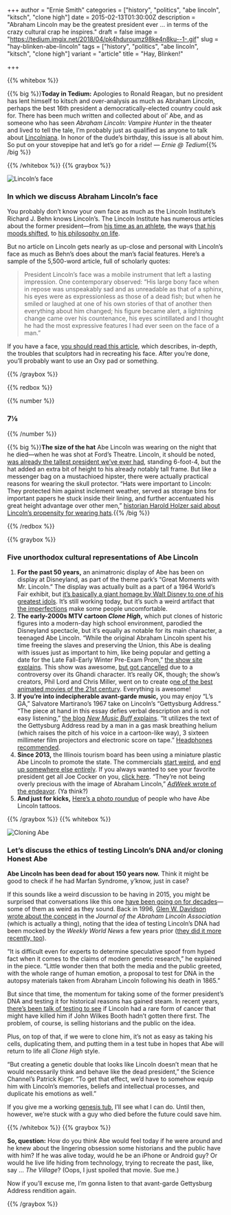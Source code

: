 +++
author = "Ernie Smith"
categories = ["history", "politics", "abe lincoln", "kitsch", "clone high"]
date = 2015-02-13T01:30:00Z
description = "Abraham Lincoln may be the greatest president ever … in terms of the crazy cultural crap he inspires."
draft = false
image = "https://tedium.imgix.net/2018/04/pk4hduroumz98ke4n8ku--1-.gif"
slug = "hay-blinken-abe-lincoln"
tags = ["history", "politics", "abe lincoln", "kitsch", "clone high"]
variant = "article"
title = "Hay, Blinken!"

+++

{{% whitebox %}}

{{% big %}}**Today in Tedium:** Apologies to Ronald Reagan, but no president has lent himself to kitsch and over-analysis as much as Abraham Lincoln, perhaps the best 16th president a democratically-elected country could ask for. There has been much written and collected about ol’ Abe, and as someone who has seen *Abraham Lincoln: Vampire Hunter* in the theater and lived to tell the tale, I’m probably just as qualified as anyone to talk about [Lincolniana](http://www.merriam-webster.com/dictionary/lincolniana). In honor of the dude’s birthday, this issue is all about him. So put on your stovepipe hat and let’s go for a ride! *— Ernie @ Tedium*{{% /big %}}

{{% /whitebox %}}
{{% graybox %}}

![Lincoln’s face](https://tedium.imgix.net/2018/04/gla7vhw1mb0lxpxocski.jpg)

### In which we discuss Abraham Lincoln’s face

You probably don’t know your own face as much as the Lincoln Institute’s Richard J. Behn knows Lincoln’s. The Lincoln Institute has numerous articles about the former president—from [his time as an athlete](http://abrahamlincolnsclassroom.org/abraham-lincoln-in-depth/abraham-lincoln-the-athlete/), the ways [that his moods shifted](http://abrahamlincolnsclassroom.org/abraham-lincoln-in-depth/president-lincolns-moods/), to [his philosophy on life](http://abrahamlincolnsclassroom.org/abraham-lincoln-in-depth/abraham-lincolns-values-and-philosophy/).

But no article on Lincoln gets nearly as up-close and personal with Lincoln’s face as much as Behn’s does about the man’s facial features. Here’s a sample of the 5,500-word article, full of scholarly quotes:

> President Lincoln’s face was a mobile instrument that left a lasting impression. One contemporary observed: “His large bony face when in repose was unspeakably sad and as unreadable as that of a sphinx, his eyes were as expressionless as those of a dead fish; but when he smiled or laughed at one of his own stories of that of another then everything about him changed; his figure became alert, a lightning change came over his countenance, his eyes scintillated and I thought he had the most expressive features I had ever seen on the face of a man.”

If you have a face, [you should read this article](https://web.archive.org/web/20150319143723/http://abrahamlincolnsclassroom.org/abraham-lincoln-in-depth/abraham-lincolns-beautiful-face-by-richard-j-behn/), which describes, in-depth, the troubles that sculptors had in recreating his face. After you’re done, you’ll probably want to use an Oxy pad or something.

{{% /graybox %}}

{{% redbox %}}

{{% number %}}
### 7⅛
{{% /number %}}

{{% big %}}**The size of the hat** Abe Lincoln was wearing on the night that he died—when he was shot at Ford’s Theatre. Lincoln, it should be noted, [was already the tallest president we’ve ever had](http://biography.yourdictionary.com/articles/who-was-the-tallest-president.html), standing 6-foot-4, but the hat added an extra bit of height to his already notably tall frame. But like a messenger bag on a mustachioed hipster, there were actually practical reasons for wearing the skull protector. “Hats were important to Lincoln: They protected him against inclement weather, served as storage bins for important papers he stuck inside their lining, and further accentuated his great height advantage over other men,” [historian Harold Holzer said about Lincoln’s propensity for wearing hats](http://www.smithsonianmag.com/history/abraham-lincolns-top-hat-the-inside-story-3764960/).{{% /big %}}

{{% /redbox %}}

{{% graybox %}}

### Five unorthodox cultural representations of Abe Lincoln

1. **For the past 50 years,** an animatronic display of Abe has been on display at Disneyland, as part of the theme park’s “Great Moments with Mr. Lincoln.” The display was actually built as a part of a 1964 World’s Fair exhibit, but [it’s basically a giant homage by Walt Disney to one of his greatest idols](http://www.waltdisney.org/storyboard/look-closer-great-moments-mr-lincoln). It’s still working today, but it’s such a weird artifact that [the imperfections](http://articles.latimes.com/2009/dec/18/business/la-fi-ct-lincoln18-2009dec18) make some people uncomfortable.
2. **The early-2000s MTV cartoon *Clone High*,** which put clones of historic figures into a modern-day high school environment, parodied the Disneyland spectacle, but it’s equally as notable for its main character, a teenaged Abe Lincoln. “While the original Abraham Lincoln spent his time freeing the slaves and preserving the Union, this Abe is dealing with issues just as important to him, like being popular and getting a date for the Late Fall-Early Winter Pre-Exam Prom,” [the show site explains](http://www.clone-high.com/characters.htm). This show was awesome, [but got cancelled](http://www.denofgeek.com/tv/clone-high/31048/looking-back-at-clone-high) due to a controversy over its Ghandi character. It’s really OK, though; the show’s creators, Phil Lord and Chris Miller, went on to create o[ne of the best animated movies of the 21st century](http://www.imdb.com/title/tt1490017/). Everything is awesome!
3. **If you’re into indecipherable avant-garde music,** you may enjoy “L’s GA,” Salvatore Martirano’s 1967 take on Lincoln’s “Gettysburg Address.” “The piece at hand in this essay defies verbal description and is not easy listening,” [the blog *New Music Buff* explains](https://newmusicbuff.wordpress.com/2013/05/05/abraham-lincoln-and-the-avant-garde/). “It utilizes the text of the Gettysburg Address read by a man in a gas mask breathing helium (which raises the pitch of his voice in a cartoon-like way), 3 sixteen millimeter film projectors and electronic score on tape.” [Headphones recommended](https://www.youtube.com/watch?v=Q3B7alymQ6I).
4. **Since 2013,** the Illinois tourism board has been using a miniature plastic Abe Lincoln to promote the state. The commercials [start weird](https://www.youtube.com/watch?v=05Wv3LHIx_o), and [end up somewhere else entirely](https://www.youtube.com/watch?v=NhJTuWeCtSE). If you always wanted to see your favorite president get all Joe Cocker on you, [click here](https://www.youtube.com/watch?v=KhZet-jPCyQ). “They’re not being overly precious with the image of Abraham Lincoln,” [*AdWeek* wrote of the endeavor](http://www.adweek.com/news/advertising-branding/ad-day-illinois-tourism-loses-its-mind-tiny-screaming-hilarious-abe-lincoln-152871). (Ya think?)
5. **And just for kicks,** [Here’s a photo roundup](http://www.inkedmag.com/abraham-lincoln-tattoos/) of people who have Abe Lincoln tattoos. 

{{% /graybox %}}
{{% whitebox %}}

![Cloning Abe](https://tedium.imgix.net/2018/04/y6rqrbn7x0jsjdgjkriw.jpg)

### Let’s discuss the ethics of testing Lincoln’s DNA and/or cloning Honest Abe

**Abe Lincoln has been dead for about 150 years now.** Think it might be good to check if he had Marfan Syndrome, y’know, just in case?

If this sounds like a weird discussion to be having in 2015, you might be surprised that conversations like this one [have been going on for decades](http://www.nytimes.com/1991/02/10/us/a-search-for-lincoln-s-dna.html)—some of them as weird as they sound. Back in 1996, [Glen W. Davidson wrote about the concept](http://quod.lib.umich.edu/j/jala/2629860.0017.103/--abraham-lincoln-and-the-dna-controversy?rgn=main;view=fulltext) in the *Journal of the Abraham Lincoln Association* (which is actually a thing), noting that the idea of testing Lincoln’s DNA had been mocked by the *Weekly World News* a few years prior ([they did it more recently, too](http://books.google.com/books?id=2_MDAAAAMBAJ&pg=PA14&lpg=PA14&dq=lincoln+cloned+weekly+world+news&source=bl&ots=2YV1bL_Ih0&sig=GBNLWEEcN-_r0K2AF1rt-uBVIgA&hl=en&sa=X&ei=7Z8KUcPJLonh0wGFmIDwAQ&ved=0CEQQ6AEwBA#v=onepage&q=lincoln%20cloned%20weekly%20world%20news&f=false)).

“It is difficult even for experts to determine speculative spoof from hyped fact when it comes to the claims of modern genetic research,” he explained in the piece. “Little wonder then that both the media and the public greeted, with the whole range of human emotion, a proposal to test for DNA in the autopsy materials taken from Abraham Lincoln following his death in 1865.”

But since that time, the momentum for taking some of the former president’s DNA and testing it for historical reasons has gained steam. In recent years, [there’s been talk of testing to see](http://blog.cleveland.com/metro/2011/02/cleveland_clinic_geneticist_ta.html) if Lincoln had a rare form of cancer that might have killed him if John Wilkes Booth hadn’t gotten there first. The problem, of course, is selling historians and the public on the idea. 

Plus, on top of that, if we were to clone him, it’s not as easy as taking his cells, duplicating them, and putting them in a test tube in hopes that Abe will return to life all *Clone High* style.

“But creating a genetic double that looks like Lincoln doesn’t mean that he would necessarily think and behave like the dead president,” the Science Channel’s Patrick Kiger. “To get that effect, we’d have to somehow equip him with Lincoln’s memories, beliefs and intellectual processes, and duplicate his emotions as well.”

If you give me a working [genesis tub](http://en.wikipedia.org/wiki/Treehouse_of_Horror_VII#The_Genesis_Tub), I’ll see what I can do. Until then, however, we’re stuck with a guy who died before the future could save him.

{{% /whitebox %}}
{{% graybox %}}

**So, question:** How do you think Abe would feel today if he were around and he knew about the lingering obsession some historians and the public have with him? If he was alive today, would he be an iPhone or Android guy? Or would he live life hiding from technology, trying to recreate the past, like, say … *The Village*? (Oops, I just spoiled that movie. Sue me.)

Now if you’ll excuse me, I’m gonna listen to that avant-garde Gettysburg Address rendition again.

{{% /graybox %}}